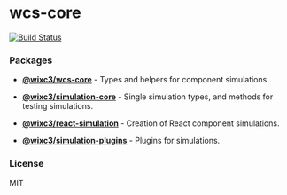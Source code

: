 # wcs-core

[![Build Status](https://github.com/wixplosives/wcs-core/workflows/tests/badge.svg)](https://github.com/wixplosives/wcs-core/actions)

### Packages

- **[@wixc3/wcs-core](https://github.com/wixplosives/wcs-core/tree/master/packages/wcs-core)** - Types and helpers for component simulations.

- **[@wixc3/simulation-core](https://github.com/wixplosives/wcs-core/tree/master/packages/simulation-core)** - Single simulation types, and methods for testing simulations.

- **[@wixc3/react-simulation](https://github.com/wixplosives/wcs-core/tree/master/packages/react-simulation)** - Creation of React component simulations.

- **[@wixc3/simulation-plugins](https://github.com/wixplosives/wcs-core/tree/master/packages/simulation-plugins)** - Plugins for simulations.

### License

MIT
